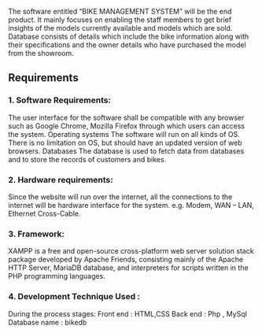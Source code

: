 The software entitled “BIKE MANAGEMENT SYSTEM” will be the end product. 
It mainly focuses on enabling the staff members to get brief insights of the models currently available and models which are sold.
Database consists of details which include the bike information along with their specifications and the owner details who have purchased the model from the showroom.

##  **Requirements**
>
### 1. **Software Requirements**:
The user interface for the software shall be compatible with any browser such as Google Chrome, Mozilla Firefox through which users can access the system.
Operating systems
The software will run on all kinds of OS. There is no limitation on OS, but should have an updated version of web browsers.
Databases
The database is used to fetch data from databases and to store the records of customers and bikes.

### 2. **Hardware requirements**:
Since the website will run over the internet, all the connections to the internet will be hardware interface for the system.
e.g. Modem, WAN – LAN, Ethernet Cross-Cable.

### 3. **Framework**:
XAMPP is a free and open-source cross-platform web server solution stack package developed by Apache Friends, consisting mainly of the Apache HTTP Server, MariaDB database, and interpreters for scripts written in the PHP programming languages.

### 4.  Development Technique Used :
During the process stages:
Front end : HTML,CSS
Back end : Php , MySql
Database name : bikedb
